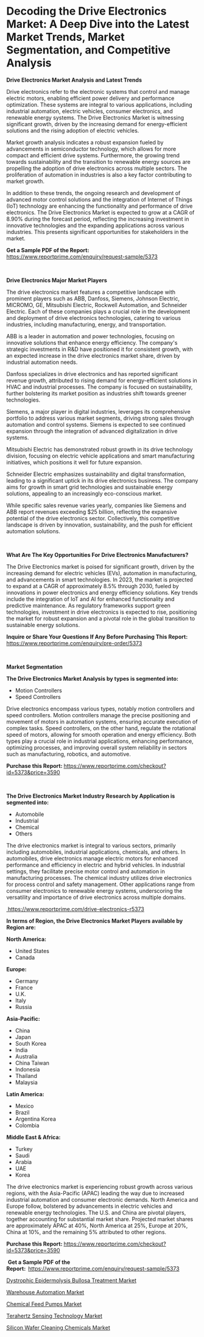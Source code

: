 <p><h1>Decoding the Drive Electronics Market: A Deep Dive into the Latest Market Trends, Market Segmentation, and Competitive Analysis</h1></p><p><strong>Drive Electronics Market Analysis and Latest Trends</strong></p>
<p><p>Drive electronics refer to the electronic systems that control and manage electric motors, enabling efficient power delivery and performance optimization. These systems are integral to various applications, including industrial automation, electric vehicles, consumer electronics, and renewable energy systems. The Drive Electronics Market is witnessing significant growth, driven by the increasing demand for energy-efficient solutions and the rising adoption of electric vehicles.</p><p>Market growth analysis indicates a robust expansion fueled by advancements in semiconductor technology, which allows for more compact and efficient drive systems. Furthermore, the growing trend towards sustainability and the transition to renewable energy sources are propelling the adoption of drive electronics across multiple sectors. The proliferation of automation in industries is also a key factor contributing to market growth.</p><p>In addition to these trends, the ongoing research and development of advanced motor control solutions and the integration of Internet of Things (IoT) technology are enhancing the functionality and performance of drive electronics. The Drive Electronics Market is expected to grow at a CAGR of 8.90% during the forecast period, reflecting the increasing investment in innovative technologies and the expanding applications across various industries. This presents significant opportunities for stakeholders in the market.</p></p>
<p><strong>Get a Sample PDF of the Report:&nbsp;</strong> <a href="https://www.reportprime.com/enquiry/request-sample/5373">https://www.reportprime.com/enquiry/request-sample/5373</a></p>
<p>&nbsp;</p>
<p><strong>Drive Electronics Major Market Players</strong></p>
<p><p>The drive electronics market features a competitive landscape with prominent players such as ABB, Danfoss, Siemens, Johnson Electric, MICROMO, GE, Mitsubishi Electric, Rockwell Automation, and Schneider Electric. Each of these companies plays a crucial role in the development and deployment of drive electronics technologies, catering to various industries, including manufacturing, energy, and transportation.</p><p>ABB is a leader in automation and power technologies, focusing on innovative solutions that enhance energy efficiency. The company's strategic investments in R&D have positioned it for consistent growth, with an expected increase in the drive electronics market share, driven by industrial automation needs.</p><p>Danfoss specializes in drive electronics and has reported significant revenue growth, attributed to rising demand for energy-efficient solutions in HVAC and industrial processes. The company is focused on sustainability, further bolstering its market position as industries shift towards greener technologies.</p><p>Siemens, a major player in digital industries, leverages its comprehensive portfolio to address various market segments, driving strong sales through automation and control systems. Siemens is expected to see continued expansion through the integration of advanced digitalization in drive systems.</p><p>Mitsubishi Electric has demonstrated robust growth in its drive technology division, focusing on electric vehicle applications and smart manufacturing initiatives, which positions it well for future expansion.</p><p>Schneider Electric emphasizes sustainability and digital transformation, leading to a significant uptick in its drive electronics business. The company aims for growth in smart grid technologies and sustainable energy solutions, appealing to an increasingly eco-conscious market.</p><p>While specific sales revenue varies yearly, companies like Siemens and ABB report revenues exceeding $25 billion, reflecting the expansive potential of the drive electronics sector. Collectively, this competitive landscape is driven by innovation, sustainability, and the push for efficient automation solutions.</p></p>
<p>&nbsp;</p>
<p><strong>What Are The Key Opportunities For Drive Electronics Manufacturers?</strong></p>
<p><p>The Drive Electronics market is poised for significant growth, driven by the increasing demand for electric vehicles (EVs), automation in manufacturing, and advancements in smart technologies. In 2023, the market is projected to expand at a CAGR of approximately 8.5% through 2030, fueled by innovations in power electronics and energy efficiency solutions. Key trends include the integration of IoT and AI for enhanced functionality and predictive maintenance. As regulatory frameworks support green technologies, investment in drive electronics is expected to rise, positioning the market for robust expansion and a pivotal role in the global transition to sustainable energy solutions.</p></p>
<p><strong>Inquire or Share Your Questions If Any Before Purchasing This Report:</strong> <a href="https://www.reportprime.com/enquiry/pre-order/5373">https://www.reportprime.com/enquiry/pre-order/5373</a></p>
<p>&nbsp;</p>
<p><strong>Market Segmentation</strong></p>
<p><strong>The Drive Electronics Market Analysis by types is segmented into:</strong></p>
<p><ul><li>Motion Controllers</li><li>Speed Controllers</li></ul></p>
<p><p>Drive electronics encompass various types, notably motion controllers and speed controllers. Motion controllers manage the precise positioning and movement of motors in automation systems, ensuring accurate execution of complex tasks. Speed controllers, on the other hand, regulate the rotational speed of motors, allowing for smooth operation and energy efficiency. Both types play a crucial role in industrial applications, enhancing performance, optimizing processes, and improving overall system reliability in sectors such as manufacturing, robotics, and automotive.</p></p>
<p><strong>Purchase this Report:&nbsp;</strong><a href="https://www.reportprime.com/checkout?id=5373&price=3590">https://www.reportprime.com/checkout?id=5373&price=3590</a></p>
<p>&nbsp;</p>
<p><strong>The Drive Electronics Market Industry Research by Application is segmented into:</strong></p>
<p><ul><li>Automobile</li><li>Industrial</li><li>Chemical</li><li>Others</li></ul></p>
<p><p>The drive electronics market is integral to various sectors, primarily including automobiles, industrial applications, chemicals, and others. In automobiles, drive electronics manage electric motors for enhanced performance and efficiency in electric and hybrid vehicles. In industrial settings, they facilitate precise motor control and automation in manufacturing processes. The chemical industry utilizes drive electronics for process control and safety management. Other applications range from consumer electronics to renewable energy systems, underscoring the versatility and importance of drive electronics across multiple domains.</p></p>
<p><a href="https://www.reportprime.com/drive-electronics-r5373">&nbsp;https://www.reportprime.com/drive-electronics-r5373</a></p>
<p><strong>In terms of Region, the Drive Electronics Market Players available by Region are:</strong></p>
<p>
    <p> <strong> North America: </strong>
        <ul>
            <li>United States</li>
            <li>Canada</li>
        </ul>
        </p> 
    <p> <strong> Europe: </strong>
        <ul>
            <li>Germany</li>
            <li>France</li>
            <li>U.K.</li>
            <li>Italy</li>
            <li>Russia</li>
        </ul>
        </p> 
    <p> <strong> Asia-Pacific: </strong>
        <ul>
            <li>China</li>
            <li>Japan</li>
            <li>South Korea</li>
            <li>India</li>
            <li>Australia</li>
            <li>China Taiwan</li>
            <li>Indonesia</li>
            <li>Thailand</li>
            <li>Malaysia</li>
        </ul>
        </p> 
    <p> <strong> Latin America: </strong>
        <ul>
            <li>Mexico</li>
            <li>Brazil</li>
            <li>Argentina Korea</li>
            <li>Colombia</li>
        </ul>
        </p> 
    <p> <strong> Middle East & Africa: </strong>
        <ul>
            <li>Turkey</li>
            <li>Saudi</li>
            <li>Arabia</li>
            <li>UAE</li>
            <li>Korea</li>
        </ul>
    </p>
    </p>
<p><p>The drive electronics market is experiencing robust growth across various regions, with the Asia-Pacific (APAC) leading the way due to increased industrial automation and consumer electronic demands. North America and Europe follow, bolstered by advancements in electric vehicles and renewable energy technologies. The U.S. and China are pivotal players, together accounting for substantial market share. Projected market shares are approximately APAC at 40%, North America at 25%, Europe at 20%, China at 10%, and the remaining 5% attributed to other regions.</p></p>
<p><strong>Purchase this Report: </strong><a href="https://www.reportprime.com/checkout?id=5373&price=3590">https://www.reportprime.com/checkout?id=5373&price=3590</a></p>
<p>&nbsp;<strong>Get a Sample PDF of the Report:&nbsp;&nbsp;</strong><a href="https://www.reportprime.com/enquiry/request-sample/5373">https://www.reportprime.com/enquiry/request-sample/5373</a></p>
<p><strong></strong></p>
<p><p><a href="https://www.linkedin.com/pulse/what-driving-global-dystrophic-epidermolysis-bullosa-treatment-ncowc?trackingId=xiwRZlA9QCiRXswsOAKAag%3D%3D">Dystrophic Epidermolysis Bullosa Treatment Market</a></p><p><a href="https://www.linkedin.com/pulse/warehouse-automation-industry-sector-market-dynamics-future-scenarios-q7vvc?trackingId=kP%2BlutiVR0qd14692naU6Q%3D%3D">Warehouse Automation Market</a></p><p><a href="https://issuu.com/reportprime-2/docs/chemical-feed-pumps-market-size-203_66f9753385bf12">Chemical Feed Pumps Market</a></p><p><a href="https://www.linkedin.com/pulse/global-terahertz-sensing-technology-market-projected-grow-cagr-hvphc?trackingId=guFUwUPSTJGZhRHDzWJ2dQ%3D%3D">Terahertz Sensing Technology Market</a></p><p><a href="https://issuu.com/reportprime-2/docs/silicon-wafer-cleaning-chemicals-ma_943207cb9370ee">Silicon Wafer Cleaning Chemicals Market</a></p></p>